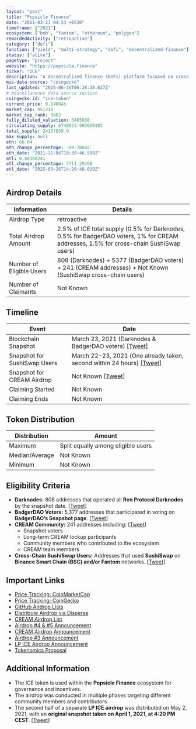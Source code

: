 ```yaml
---
layout: "post"
title: "Popsicle Finance"
date: "2021-03-23 04:53 +0530"
timeframe: ["2021"]
ecosystem: ["bnb", "fantom", "ethereum", "polygon"]
rewardedActivity: ["retroactive"]
category: ["defi"]
function: ["yield", "multi-strategy", "defi", "decentralized-finance"]
status: ["alive"]
pagetype: "project"
website: "https://popsicle.finance"
ticker: "ICE"
description: "A decentralized finance (DeFi) platform focused on cross-chain yield optimization and liquidity management."
mis-data-source: "coingecko"
last_updated: "2025-06-16T06:28:38.637Z"
# miscellaneous data source section
coingecko_id: "ice-token"
current_price: 0.140845
market_cap: 951214
market_cap_rank: 3802
fully_diluted_valuation: 3405030
circulating_supply: 6748633.903020493
total_supply: 24157859.0
max_supply: null
ath: 66.04
ath_change_percentage: -99.78682
ath_date: "2021-11-06T18:39:46.590Z"
atl: 0.00180241
atl_change_percentage: 7711.29468
atl_date: "2025-03-26T14:20:48.039Z"
---
```


## Airdrop Details

| Information              | Details                                                                                                                                |
| ------------------------ | -------------------------------------------------------------------------------------------------------------------------------------- |
| Airdrop Type             | retroactive                                                                                                                            |
| Total Airdrop Amount     | 2.5% of ICE total supply (0.5% for Darknodes, 0.5% for BadgerDAO voters, 1% for CREAM addresses, 1.5% for cross-chain SushiSwap users) |
| Number of Eligible Users | 808 (Darknodes) + 5377 (BadgerDAO voters) + 241 (CREAM addresses) + Not Known (SushiSwap cross-chain users)                            |
| Number of Claimants      | Not Known                                                                                                                              |

## Timeline

| Event                        | Date                                                                                                                       |
| ---------------------------- | -------------------------------------------------------------------------------------------------------------------------- |
| Blockchain Snapshot          | March 23, 2021 (Darknodes & BadgerDAO voters) [[Tweet](https://x.com/wagmicom/status/1374737782522970117)]                 |
| Snapshot for SushiSwap Users | March 22-23, 2021 (One already taken, second within 24 hours) [[Tweet](https://x.com/wagmicom/status/1373963288657203202)] |
| Snapshot for CREAM Airdrop   | Not Known [[Tweet](https://x.com/wagmicom/status/1372923628996689930)]                                                     |
| Claiming Started             | Not Known                                                                                                                  |
| Claiming Ends                | Not Known                                                                                                                  |

## Token Distribution

| Distribution   | Amount                             |
| -------------- | ---------------------------------- |
| Maximum        | Split equally among eligible users |
| Median/Average | Not Known                          |
| Minimum        | Not Known                          |

## Eligibility Criteria

- **Darknodes:** 808 addresses that operated all **Ren Protocol Darknodes** by the snapshot date. [[Tweet](https://x.com/wagmicom/status/1374737782522970117)]
- **BadgerDAO Voters:** 5,377 addresses that participated in voting on **BadgerDAO’s Snapshot page**. [[Tweet](https://x.com/wagmicom/status/1374737782522970117)]
- **CREAM Community:** 241 addresses including: [[Tweet](https://x.com/wagmicom/status/1372923628996689930)]
  - Snapshot voters
  - Long-term CREAM lockup participants
  - Community members who contributed to the ecosystem
  - CREAM team members
- **Cross-Chain SushiSwap Users:** Addresses that used **SushiSwap** on **Binance Smart Chain (BSC) and/or Fantom** networks. [[Tweet](https://x.com/wagmicom/status/1373963288657203202)]

## Important Links

- [Price Tracking: CoinMarketCap](https://coinmarketcap.com/currencies/popsicle-finance/)
- [Price Tracking: CoinGecko](https://www.coingecko.com/en/coins/popsicle-finance)
- [GitHub Airdrop Lists](https://github.com/Popsicle-Finance/airdrop)
- [Distribute Airdrop via Disperse](http://disperse.app)
- [CREAM Airdrop List](https://popsicle.finance/CREAMsicle-airdrop.pdf)
- [Airdrop #4 & #5 Announcement](https://x.com/wagmicom/status/1374737782522970117)
- [CREAM Airdrop Announcement](https://x.com/wagmicom/status/1372923628996689930)
- [Airdrop #3 Announcement](https://x.com/wagmicom/status/1373963288657203202)
- [LP ICE Airdrop Announcement](https://x.com/wagmicom/status/1388852900236038146)
- [Tokenomics Proposal](https://popsiclefinance.medium.com/popsicle-finance-tokenomics-proposal-68ef10786d38)

## Additional Information

- The ICE token is used within the **Popsicle Finance** ecosystem for governance and incentives.
- The airdrop was conducted in multiple phases targeting different community members and contributors.
- The second half of a separate **LP ICE airdrop** was distributed on May 2, 2021, with an **original snapshot taken on April 1, 2021, at 4:20 PM CEST**. [[Tweet](https://x.com/wagmicom/status/1388852900236038146)]